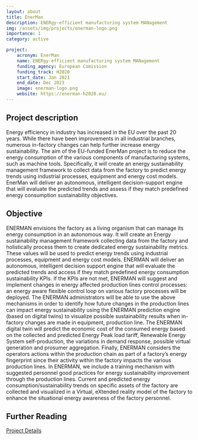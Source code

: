 ```yaml
---
layout: about
title: EnerMan
description: ENERgy-efficient manufacturing system MANagement
img: /assets/img/projects/enerman-logo.png
importance: 1
category: active

project:
    acronym: EnerMan
    name: ENERgy-efficient manufacturing system MANagement
    funding_agency: European Comission
    funding_track: H2020
    start_date: Jan 2021
    end_date: Dec 2023
    image: enerman-logo.png
    website: https://enerman-h2020.eu/
---
```


## Project description

Energy efficiency in industry has increased in the EU over the past 20 years.
While there have been improvements in all industrial branches, numerous in-factory changes can help further increase energy sustainability.
The aim of the EU-funded EnerMan project is to reduce the energy consumption of the various components of manufacturing systems, such as machine tools.
Specifically, it will create an energy sustainability management framework to collect data from the factory to predict energy trends using industrial processes, equipment and energy cost models.
EnerMan will deliver an autonomous, intelligent decision-support engine that will evaluate the predicted trends and assess if they match predefined energy consumption sustainability objectives.

## Objective

ENERMAN envisions the factory as a living organism that can manage its energy consumption in an autonomous way.
It will create an Energy sustainability management framework collecting data from the factory and holistically process them to create dedicated energy sustainability metrics.
These values will be used to predict energy trends using industrial processes, equipment and energy cost models.
ENERMAN will deliver an autonomous, intelligent decision support engine that will evaluate the predicted trends and access if they match predefined energy consumption sustainability KPIs.
If the KPIs are not met, ENERMAN will suggest and implement changes in energy affected production lines control processes: an energy aware flexible control loop on various factory processes will be deployed.
The ENERMAN administrators will be able to use the above mechanisms in order to identify how future changes in the production lines can impact energy sustainability using the ENERMAN prediction engine (based on digital twins) to visualize possible sustainability results when in-factory changes are made in equipment, production line.
The ENERMAN digital twin will predict the economic cost of the consumed energy based on the collected and predicted Energy Peak load tariff, Renewable Energy System self-production, the variations in demand response, possible virtual generation and prosumer aggregation.
Finally, ENERMAN considers the operators actions within the production chain as part of a factory’s energy fingerprint since their activity within the factory impacts the various production lines.
In ENERMAN, we include a training mechanism with suggested personnel good practices for energy sustainability improvement through the production lines.
Current and predicted energy consumption/sustainability trends on specific assets of the factory are collected and visualized in a Virtual, eXtended reality model of the factory to enhance the situational energy awareness of the factory personnel.

## Further Reading

[Project Details](https://cordis.europa.eu/project/id/958478)
